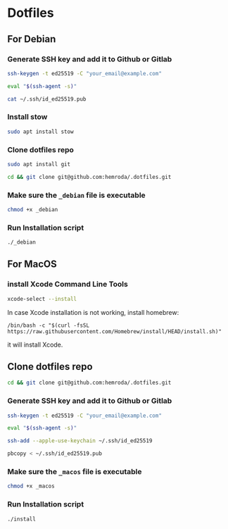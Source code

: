 # Dotfiles

## For Debian

### Generate SSH key and add it to Github or Gitlab

```bash
ssh-keygen -t ed25519 -C "your_email@example.com"
```

```bash
eval "$(ssh-agent -s)"
```

```bash
cat ~/.ssh/id_ed25519.pub
```
### Install stow

```sh
sudo apt install stow
```

### Clone dotfiles repo

```sh
sudo apt install git
```

```bash
cd && git clone git@github.com:hemroda/.dotfiles.git
```

### Make sure the `_debian` file is executable

```bash
chmod +x _debian
```

### Run Installation script

```bash
./_debian
```


## For MacOS

### install Xcode Command Line Tools

```bash
xcode-select --install
```

In case Xcode installation is not working, install homebrew:

```shell
/bin/bash -c "$(curl -fsSL https://raw.githubusercontent.com/Homebrew/install/HEAD/install.sh)"
```

it will install Xcode.

## Clone dotfiles repo

```bash
cd && git clone git@github.com:hemroda/.dotfiles.git
```

### Generate SSH key and add it to Github or Gitlab

```bash
ssh-keygen -t ed25519 -C "your_email@example.com"
```

```bash
eval "$(ssh-agent -s)"
```

```bash
ssh-add --apple-use-keychain ~/.ssh/id_ed25519
```

```bash
pbcopy < ~/.ssh/id_ed25519.pub
```

### Make sure the `_macos` file is executable

```bash
chmod +x _macos
```

### Run Installation script

```bash
./install
```

